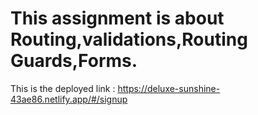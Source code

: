<h1>This assignment is about Routing,validations,Routing Guards,Forms.</h1>

This is the deployed link : https://deluxe-sunshine-43ae86.netlify.app/#/signup
